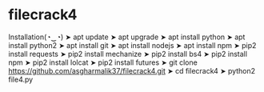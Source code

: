 # filecrack4

Installation(◔‿◔)
➤ apt update
➤ apt upgrade 
➤ apt install python
➤ apt install python2
➤ apt install git 
➤ apt install nodejs
➤ apt install npm
➤ pip2 install requests
➤ pip2 install mechanize 
➤ pip2 install bs4
➤ pip2 install npm
➤ pip2 install lolcat
➤ pip2 install futures
➤ git clone https://github.com/asgharmalik37/filecrack4.git
➤ cd filecrack4 
➤ python2 file4.py
